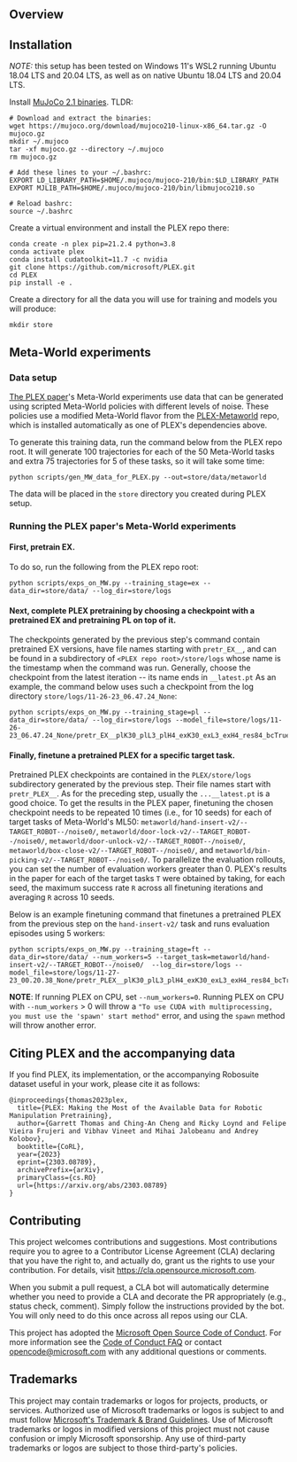 ## Overview


## Installation

*NOTE:* this setup has been tested on Windows 11's WSL2 running Ubuntu 18.04 LTS and 20.04 LTS, as well as on native Ubuntu 18.04 LTS and 20.04 LTS.

Install [MuJoCo 2.1 binaries](https://github.com/openai/mujoco-py#install-mujoco). TLDR:

```
# Download and extract the binaries:
wget https://mujoco.org/download/mujoco210-linux-x86_64.tar.gz -O mujoco.gz
mkdir ~/.mujoco
tar -xf mujoco.gz --directory ~/.mujoco
rm mujoco.gz

# Add these lines to your ~/.bashrc:
EXPORT LD_LIBRARY_PATH=$HOME/.mujoco/mujoco-210/bin:$LD_LIBRARY_PATH
EXPORT MJLIB_PATH=$HOME/.mujoco/mujoco-210/bin/libmujoco210.so

# Reload bashrc:
source ~/.bashrc
```

Create a virtual environment and install the PLEX repo there:

```
conda create -n plex pip=21.2.4 python=3.8
conda activate plex
conda install cudatoolkit=11.7 -c nvidia
git clone https://github.com/microsoft/PLEX.git
cd PLEX
pip install -e .
```

Create a directory for all the data you will use for training and models you will produce:
```
mkdir store
```

## Meta-World experiments

### Data setup

[The PLEX paper](https://arxiv.org/abs/2303.08789)'s Meta-World experiments use data that can be generated using scripted Meta-World policies with different levels of noise. These policies use a modified Meta-World flavor from the [PLEX-Metaworld](https://github.com/microsoft/PLEX-Metaworld) repo, which is installed automatically as one of PLEX's dependencies above.

To generate this training data, run the command below from the PLEX repo root. It will generate 100 trajectories for each of the 50 Meta-World tasks and extra 75 trajectories for 5 of these tasks, so it will take some time:

```
python scripts/gen_MW_data_for_PLEX.py --out=store/data/metaworld
```

The data will be placed in the `store` directory you created during PLEX setup.


### Running the PLEX paper's Meta-World experiments

#### First, pretrain EX.

To do so, run the following from the PLEX repo root:

```
python scripts/exps_on_MW.py --training_stage=ex --data_dir=store/data/ --log_dir=store/logs
```

#### Next, complete PLEX pretraining by choosing a checkpoint with a pretrained EX and pretraining PL on top of it.

The checkpoints generated by the previous step's command contain pretrained EX versions, have file names starting with `pretr_EX__`, and can be found in a subdirectory of `<PLEX repo root>/store/logs` whose name is the timestamp when the command was run. Generally, choose the checkpoint from the latest iteration -- its name ends in `__latest.pt` As an example, the command below uses such a checkpoint from the log directory `store/logs/11-26-23_06.47.24_None`:
```
python scripts/exps_on_MW.py --training_stage=pl --data_dir=store/data/ --log_dir=store/logs --model_file=store/logs/11-26-23_06.47.24_None/pretr_EX__plK30_plL3_plH4_exK30_exL3_exH4_res84_bcTrue_la1_relposTrue__latest.pt
```

#### Finally, finetune a pretrained PLEX for a specific target task.

Pretrained PLEX checkpoints are contained in the `PLEX/store/logs` subdirectory generated by the previous step. Their file names start with `pretr_PLEX__`. As for the preceding step, usually the `...__latest.pt` is a good choice. To get the results in the PLEX paper, finetuning the chosen checkpoint needs to be repeated 10 times (i.e., for 10 seeds) for each of target tasks of Meta-World's ML50: `metaworld/hand-insert-v2/--TARGET_ROBOT--/noise0/`, `metaworld/door-lock-v2/--TARGET_ROBOT--/noise0/`, `metaworld/door-unlock-v2/--TARGET_ROBOT--/noise0/`, `metaworld/box-close-v2/--TARGET_ROBOT--/noise0/`, and `metaworld/bin-picking-v2/--TARGET_ROBOT--/noise0/`. To parallelize the evaluation rollouts, you can set the number of evaluation workers greater than 0. PLEX's results in the paper for each of the target tasks `T` were obtained by taking, for each seed, the maximum success rate `R` across all finetuning iterations and averaging `R` across 10 seeds.

Below is an example finetuning command that finetunes a pretrained PLEX from the previous step on the `hand-insert-v2/` task and runs evaluation episodes using 5 workers:

```
python scripts/exps_on_MW.py --training_stage=ft --data_dir=store/data/ --num_workers=5 --target_task=metaworld/hand-insert-v2/--TARGET_ROBOT--/noise0/  --log_dir=store/logs --model_file=store/logs/11-27-23_00.20.38_None/pretr_PLEX__plK30_plL3_plH4_exK30_exL3_exH4_res84_bcTrue_la1_relposTrue__latest.pt
```

**NOTE**: If running PLEX on CPU, set `--num_workers=0`. Running PLEX on CPU with `--num_workers` > 0 will throw a  `"To use CUDA with multiprocessing, you must use the 'spawn' start method"` error, and using the `spawn` method will throw another error.


## Citing PLEX and the accompanying data

If you find PLEX, its implementation, or the accompanying Robosuite dataset useful in your work, please cite it as follows:

```
@inproceedings{thomas2023plex,
  title={PLEX: Making the Most of the Available Data for Robotic Manipulation Pretraining},
  author={Garrett Thomas and Ching-An Cheng and Ricky Loynd and Felipe Vieira Frujeri and Vibhav Vineet and Mihai Jalobeanu and Andrey Kolobov},
  booktitle={CoRL},
  year={2023}
  eprint={2303.08789},
  archivePrefix={arXiv},
  primaryClass={cs.RO}
  url={https://arxiv.org/abs/2303.08789}
}
```

## Contributing

This project welcomes contributions and suggestions.  Most contributions require you to agree to a
Contributor License Agreement (CLA) declaring that you have the right to, and actually do, grant us
the rights to use your contribution. For details, visit https://cla.opensource.microsoft.com.

When you submit a pull request, a CLA bot will automatically determine whether you need to provide
a CLA and decorate the PR appropriately (e.g., status check, comment). Simply follow the instructions
provided by the bot. You will only need to do this once across all repos using our CLA.

This project has adopted the [Microsoft Open Source Code of Conduct](https://opensource.microsoft.com/codeofconduct/).
For more information see the [Code of Conduct FAQ](https://opensource.microsoft.com/codeofconduct/faq/) or
contact [opencode@microsoft.com](mailto:opencode@microsoft.com) with any additional questions or comments.

## Trademarks

This project may contain trademarks or logos for projects, products, or services. Authorized use of Microsoft
trademarks or logos is subject to and must follow
[Microsoft's Trademark & Brand Guidelines](https://www.microsoft.com/en-us/legal/intellectualproperty/trademarks/usage/general).
Use of Microsoft trademarks or logos in modified versions of this project must not cause confusion or imply Microsoft sponsorship.
Any use of third-party trademarks or logos are subject to those third-party's policies.
